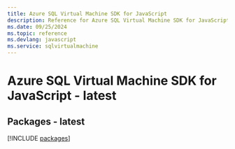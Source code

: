 ```yaml
---
title: Azure SQL Virtual Machine SDK for JavaScript
description: Reference for Azure SQL Virtual Machine SDK for JavaScript
ms.date: 09/25/2024
ms.topic: reference
ms.devlang: javascript
ms.service: sqlvirtualmachine
---
```

# Azure SQL Virtual Machine SDK for JavaScript - latest
## Packages - latest
[!INCLUDE [packages](sql-virtual-machine-index.md)]